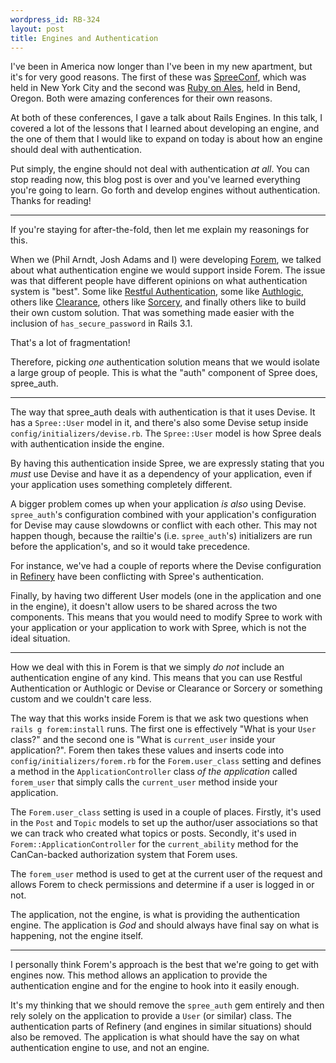 ```yaml
--- 
wordpress_id: RB-324
layout: post
title: Engines and Authentication
---
```


I've been in America now longer than I've been in my new apartment, but it's for very good reasons. The first of these was <a
href='http://spreeconf.com'>SpreeConf</a>, which was held in New York City and the second was <a href='http://ruby.onales.com'>Ruby
on Ales</a>, held in Bend, Oregon. Both were amazing conferences for their own reasons.

At both of these conferences, I gave a talk about Rails Engines. In this talk, I covered a lot of the lessons that I learned about
developing an engine, and the one of them that I would like to expand on today is about how an engine should deal with
authentication.

Put simply, the engine should not deal with authentication *at all*. You can stop reading now, this blog post is over and you've
learned everything you're going to learn. Go forth and develop engines without authentication. Thanks for reading!

---

If you're staying for after-the-fold, then let me explain my reasonings for this.

When we (Phil Arndt, Josh Adams and I) were developing <a href='https://github.com/radar/forem'>Forem</a>, we talked about what authentication engine we would support inside Forem. The issue was that different people have different opinions on what authentication system is "best". Some like <a href='https://github.com/technoweenie/restful_authentication'>Restful Authentication</a>, some like <a href='https://github.com/binarylogic/authlogic'>Authlogic</a>, others like <a href='https://github.com/thoughtbot/clearance'>Clearance</a>, others like <a href='https://github.com/NoamB/sorcery'>Sorcery</a>, and finally others like to build their own custom solution. That was something made easier with the inclusion of `has_secure_password` in Rails 3.1.

That's a lot of fragmentation!

Therefore, picking *one* authentication solution means that we would isolate a large group of people. This is what the "auth"
component of Spree does, spree_auth.

---

The way that spree_auth deals with authentication is that it uses Devise. It has a `Spree::User` model in it, and there's also some
Devise setup inside `config/initializers/devise.rb`. The `Spree::User` model is how Spree deals with authentication inside the
engine.

By having this authentication inside Spree, we are expressly stating that you *must* use Devise and have it as a dependency of your
application, even if your application uses something completely different.

A bigger problem comes up when your application *is also* using Devise. `spree_auth`'s configuration combined with your application's configuration for Devise may cause slowdowns or conflict with each other. This may not happen though, because the railtie's (i.e. `spree_auth`'s) initializers are run before the application's, and so it would take precedence.

For instance, we've had a couple of reports where the Devise configuration in <a href='https://github.com/resolve/refinery'>Refinery</a> have been conflicting with Spree's authentication.

Finally, by having two different User models (one in the application and one in the engine), it doesn't allow users to be shared
across the two components. This means that you would need to modify Spree to work with your application or your application to work
with Spree, which is not the ideal situation.

---

How we deal with this in Forem is that we simply *do not* include an authentication engine of any kind. This means that you can use
Restful Authentication or Authlogic or Devise or Clearance or Sorcery or something custom and we couldn't care less.

The way that this works inside Forem is that we ask two questions when `rails g forem:install` runs. The first one is effectively
"What is your `User` class?" and the second one is "What is `current_user` inside your application?". Forem then takes these values
and inserts code into `config/initializers/forem.rb` for the `Forem.user_class` setting and defines a method in the
`ApplicationController` class *of the application* called `forem_user` that simply calls the `current_user` method inside your
application.

The `Forem.user_class` setting is used in a couple of places. Firstly, it's used in the `Post` and `Topic` models to set up the
author/user associations so that we can track who created what topics or posts. Secondly, it's used in `Forem::ApplicationController` for
the `current_ability` method for the CanCan-backed authorization system that Forem uses.

The `forem_user` method is used to get at the current user of the request and allows Forem to check permissions and determine if a
user is logged in or not.

The application, not the engine, is what is providing the authentication engine. The application is *God* and should always have
final say on what is happening, not the engine itself.

---

I personally think Forem's approach is the best that we're going to get with engines now. This method allows an application to
provide the authentication engine and for the engine to hook into it easily enough.

It's my thinking that we should remove the `spree_auth` gem entirely and then rely solely on the application to provide a `User` (or
similar) class. The authentication parts of Refinery (and engines in similar situations) should also be removed. The application is
what should have the say on what authentication engine to use, and not an engine.
